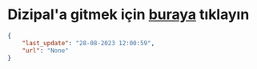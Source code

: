 # Dizipal'a gitmek için [buraya](None) tıklayın
    
```json
{
    "last_update": "28-08-2023 12:00:59",
    "url": "None"
}
```